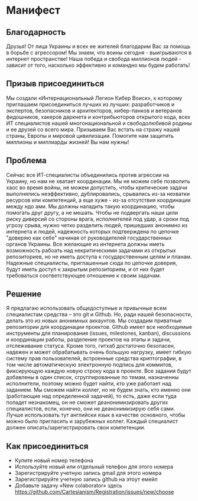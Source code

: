 # Манифест

## Благодарность

Друзья! От лица Украины и всех ее жителей благодарим Вас за помощь в борьбе с агрессором! Мы знаем, что воины сегодня - выигрываются в интернет пространстве! Наша победа и свобода миллионов людей - зависит от того, насколько эффективно и командно мы будем работать!

## Призыв присоединиться

Мы создали «Интернациональный Легион Кибер Воиск», к которому приглашаем присоединиться лучших из лучших: разработчиков и экспертов, безопасников и архитекторов, кибер-панков и ветеранов фидошников, хакеров даркнета и контрибьюторов открытого кода, всех ИТ специалистов нашей многонациональной и свободолюбивой родины и ее друзей со всего мира. Призываем Вас встать на стражу нашей страны, Европы и мировой цивилизации. Помогите нам защитить миллионы и миллиарды жизней! Вы нам нужны!

## Проблема

Сейчас все ИТ-специалисты объединились против агрессии на Украину, но нам не хватает координации. Мы не можем себе позволить хаос во время войны, не можем допустить, чтобы критические задачи выполнялись неэффективно, дублировались, срывались из-за нехватки ресурсов или компетенций, а еще хуже - из-за отсутствия координации между ндо ами. Мы должны наладить такую координацию, чтобы помогать друг другу, а не мешать. Чтобы не подвергать наши цели риску диверсий со стороны врага, исполнителей под удар, а сроки под угрозу срыва, нужно четко разделить людей, пришедших анонимно из интернета и людей, надежность которых подтверждена по цепочке "доверяю как себе" начиная от руководителей государственных органов Украины. Все желающие из интернета должны иметь возможность рабоать над некритическими задачами из открытых репозиториев, но не иметь доступа к государственным целям и планам. Надежные специалисты, приглашенные сюда по цепочке доверия, будут иметь доступ к закрытым репозиториям, и от них будет требоваться соответствующее отношение к своим задачам.

## Решение

Я предлагаю использовать общедоступные и привычные всем специалистам средства – это git и Github. Но, ради нашей безопасности, делать это из новых анонимных аккаунтов. Мы создадим приватные репозитории для координации проектов. Github имеет все необходимые инструменты для планирования (issues, milestones, kanban), discussions и координации работы, разделение проектов на этапы и задачи, отслеживание статуса. Кроме того, гитхаб достаточно безопасен, надежен и может обрабатывать очень большую нагрузку, имеет гибкую систему прав пользователей, встроенные средства криптографии, в том числе автоматическую электронную подпись для коммитов, фиксирующую каждую новую строку кода в проекте. Все задания будут добавлены в один список, сгруппированные по темам, назначенны исполнители, поэтому можно будет найти, кто уже работает над заданием. Мы сможем найти коллег, но не будем знать, кто именно они (работающие над определенной задачей), то есть, даже если туда попадет незнакомец, он не сможет деанонимизировать других специалистов, если, конечно, они не деанонимизирую себя сами. Лучше использовать тут английски язык в качестве основного, чтобы можно было пригласить и зарубежных коллег. Каждый специалист должен описать/зарегистрировать свои компетенции.

## Как присоединиться

- Купите новый номер телефона
- Используйте новый или отдельный телефон для этого номера
- Зарегистрируйте учетную запись gmail для этого номера
- Зарегистрируйте учетную запись github на этоут емейл
- Добавьте задачу «New colaborator» здесь https://github.com/Cartesianism/Registration/issues/new/choose
